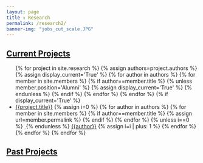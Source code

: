 ```yaml
--- 
layout: page
title : Research 
permalink: /research2/
banner-img: "jobs_cut_scale.JPG"
---
```

<h2><u>Current Projects</u></h2>
<ul>
  {% for project in site.research %}
  {% assign authors=project.authors %}
  {% assign display_current='True' %}
  {% for author in authors %}
          {% for member in site.members %}
              {% if author==member.title %}
                  {% unless member.position='Alumni' %}
                      {% assign display_current='True' %}
                  {% endunless %}
               {% endif %}
          {% endfor %}
      {% endfor %}
  {% if display_current='True' %}
  <li>
      <a href="{{site.baseurl}}/{{project.permalink}}">{{project.title}}</a>
      {% assign i=0 %}
      {% for author in authors %}
          {% for member in site.members %}
              {% if author==member.title %}
                  {% assign url=member.permalink %}
              {% endif %}
          {% endfor %}
          {% unless i==0 %}<span style="color: DarkGray;"> ,</span>{% endunless %}
          <a href="{{site.baseurl}}{{url}}" class="author authorlink" id="{{author}}_lnk">{{author}}</a>
          {% assign i=i | plus: 1 %}
      {% endfor %}
  </li>
  {% endfor %}
  {% endfor %}
</ul>  
<h2><u>Past Projects</u></h2>
